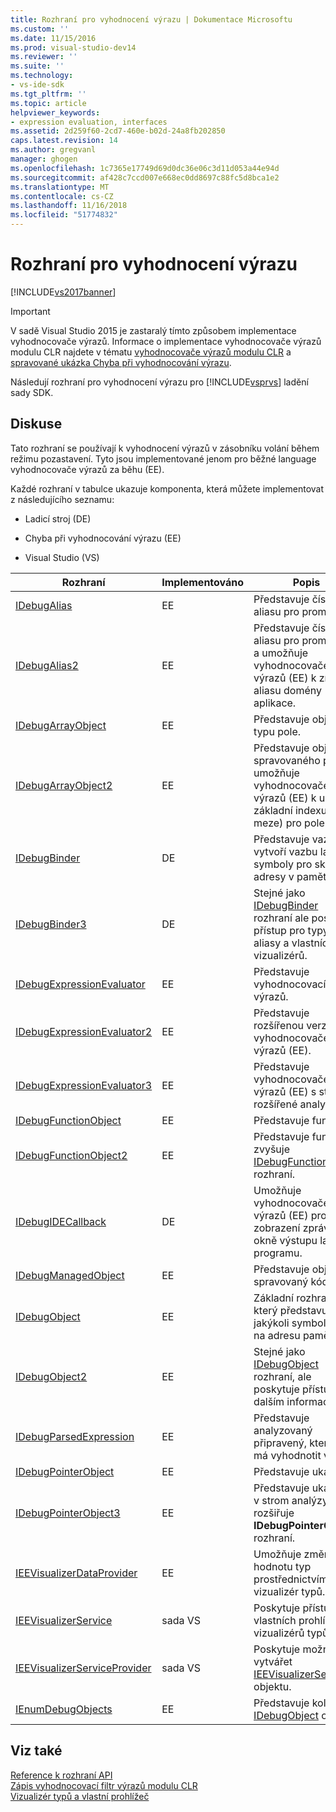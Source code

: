 ```yaml
---
title: Rozhraní pro vyhodnocení výrazu | Dokumentace Microsoftu
ms.custom: ''
ms.date: 11/15/2016
ms.prod: visual-studio-dev14
ms.reviewer: ''
ms.suite: ''
ms.technology:
- vs-ide-sdk
ms.tgt_pltfrm: ''
ms.topic: article
helpviewer_keywords:
- expression evaluation, interfaces
ms.assetid: 2d259f60-2cd7-460e-b02d-24a8fb202850
caps.latest.revision: 14
ms.author: gregvanl
manager: ghogen
ms.openlocfilehash: 1c7365e17749d69d0dc36e06c3d11d053a44e94d
ms.sourcegitcommit: af428c7ccd007e668ec0dd8697c88fc5d8bca1e2
ms.translationtype: MT
ms.contentlocale: cs-CZ
ms.lasthandoff: 11/16/2018
ms.locfileid: "51774832"
---
```

# <a name="expression-evaluation-interfaces"></a>Rozhraní pro vyhodnocení výrazu
[!INCLUDE[vs2017banner](../../../includes/vs2017banner.md)]

> [!IMPORTANT]
>  V sadě Visual Studio 2015 je zastaralý tímto způsobem implementace vyhodnocovače výrazů. Informace o implementace vyhodnocovače výrazů modulu CLR najdete v tématu [vyhodnocovače výrazů modulu CLR](https://github.com/Microsoft/ConcordExtensibilitySamples/wiki/CLR-Expression-Evaluators) a [spravované ukázka Chyba při vyhodnocování výrazu](https://github.com/Microsoft/ConcordExtensibilitySamples/wiki/Managed-Expression-Evaluator-Sample).  
  
 Následují rozhraní pro vyhodnocení výrazu pro [!INCLUDE[vsprvs](../../../includes/vsprvs-md.md)] ladění sady SDK.  
  
## <a name="discussion"></a>Diskuse  
 Tato rozhraní se používají k vyhodnocení výrazů v zásobníku volání během režimu pozastavení. Tyto jsou implementované jenom pro běžné language vyhodnocovače výrazů za běhu (EE).  
  
 Každé rozhraní v tabulce ukazuje komponenta, která můžete implementovat z následujícího seznamu:  
  
-   Ladicí stroj (DE)  
  
-   Chyba při vyhodnocování výrazu (EE)  
  
-   Visual Studio (VS)  
  
|Rozhraní|Implementováno|Popis|  
|---------------|--------------------|-----------------|  
|[IDebugAlias](../../../extensibility/debugger/reference/idebugalias.md)|EE|Představuje číselná aliasu pro proměnnou.|  
|[IDebugAlias2](../../../extensibility/debugger/reference/idebugalias2.md)|EE|Představuje číselná aliasu pro proměnnou a umožňuje vyhodnocovače výrazů (EE) k získání aliasu domény aplikace.|  
|[IDebugArrayObject](../../../extensibility/debugger/reference/idebugarrayobject.md)|EE|Představuje objekt typu pole.|  
|[IDebugArrayObject2](../../../extensibility/debugger/reference/idebugarrayobject2.md)|EE|Představuje objekt spravovaného pole a umožňuje vyhodnocovače výrazů (EE) k určení základní indexu (dolní meze) pro pole.|  
|[IDebugBinder](../../../extensibility/debugger/reference/idebugbinder.md)|DE|Představuje vazač, vytvoří vazbu ladění symboly pro skutečné adresy v paměti.|  
|[IDebugBinder3](../../../extensibility/debugger/reference/idebugbinder3.md)|DE|Stejné jako [IDebugBinder](../../../extensibility/debugger/reference/idebugbinder.md) rozhraní ale poskytuje přístup pro typy, aliasy a vlastních vizualizérů.|  
|[IDebugExpressionEvaluator](../../../extensibility/debugger/reference/idebugexpressionevaluator.md)|EE|Představuje vyhodnocovací filtr výrazů.|  
|[IDebugExpressionEvaluator2](../../../extensibility/debugger/reference/idebugexpressionevaluator2.md)|EE|Představuje rozšířenou verzi vyhodnocovače výrazů (EE).|  
|[IDebugExpressionEvaluator3](../../../extensibility/debugger/reference/idebugexpressionevaluator3.md)|EE|Představuje vyhodnocovače výrazů (EE) s strom rozšířené analyzátor.|  
|[IDebugFunctionObject](../../../extensibility/debugger/reference/idebugfunctionobject.md)|EE|Představuje funkci.|  
|[IDebugFunctionObject2](../../../extensibility/debugger/reference/idebugfunctionobject2.md)|EE|Představuje funkci a zvyšuje [IDebugFunctionObject](../../../extensibility/debugger/reference/idebugfunctionobject.md) rozhraní.|  
|[IDebugIDECallback](../../../extensibility/debugger/reference/idebugidecallback.md)|DE|Umožňuje vyhodnocovače výrazů (EE) pro zobrazení zprávy v okně výstupu ladicího programu.|  
|[IDebugManagedObject](../../../extensibility/debugger/reference/idebugmanagedobject.md)|EE|Představuje objekt spravovaný kód.|  
|[IDebugObject](../../../extensibility/debugger/reference/idebugobject.md)|EE|Základní rozhraní, který představuje jakýkoli symbol vázán na adresu paměti.|  
|[IDebugObject2](../../../extensibility/debugger/reference/idebugobject2.md)|EE|Stejné jako [IDebugObject](../../../extensibility/debugger/reference/idebugobject.md) rozhraní, ale poskytuje přístup k dalším informacím.|  
|[IDebugParsedExpression](../../../extensibility/debugger/reference/idebugparsedexpression.md)|EE|Představuje analyzovaný připravený, který se má vyhodnotit výraz.|  
|[IDebugPointerObject](../../../extensibility/debugger/reference/idebugpointerobject.md)|EE|Představuje ukazatel.|  
|[IDebugPointerObject3](../../../extensibility/debugger/reference/idebugpointerobject3.md)|EE|Představuje ukazatel v strom analýzy a rozšiřuje **IDebugPointerObject** rozhraní.|  
|[IEEVisualizerDataProvider](../../../extensibility/debugger/reference/ieevisualizerdataprovider.md)|EE|Umožňuje změnit hodnotu typ prostřednictvím vizualizér typů.|  
|[IEEVisualizerService](../../../extensibility/debugger/reference/ieevisualizerservice.md)|sada VS|Poskytuje přístup k vlastních prohlížečů a vizualizérů typů.|  
|[IEEVisualizerServiceProvider](../../../extensibility/debugger/reference/ieevisualizerserviceprovider.md)|sada VS|Poskytuje možnost vytvářet [IEEVisualizerService](../../../extensibility/debugger/reference/ieevisualizerservice.md) objektu.|  
|[IEnumDebugObjects](../../../extensibility/debugger/reference/ienumdebugobjects.md)|EE|Představuje kolekci [IDebugObject](../../../extensibility/debugger/reference/idebugobject.md) objekty.|  
  
## <a name="see-also"></a>Viz také  
 [Reference k rozhraní API](../../../extensibility/debugger/reference/api-reference-visual-studio-debugging.md)   
 [Zápis vyhodnocovací filtr výrazů modulu CLR](../../../extensibility/debugger/writing-a-common-language-runtime-expression-evaluator.md)   
 [Vizualizér typů a vlastní prohlížeč](../../../extensibility/debugger/type-visualizer-and-custom-viewer.md)

